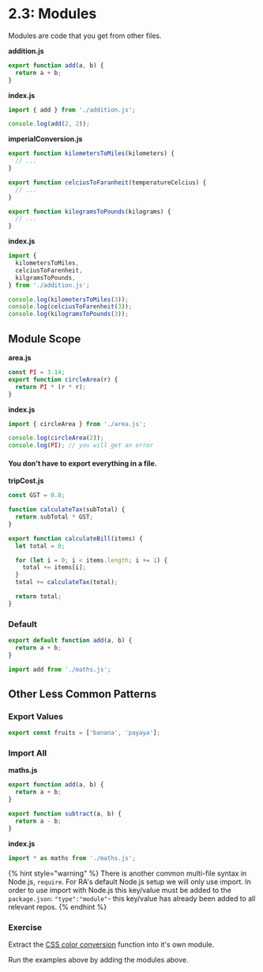 # 2.3: Modules

Modules are code that you get from other files.

**addition.js**

```javascript
export function add(a, b) {
  return a + b;
}
```

**index.js**

```javascript
import { add } from './addition.js';

console.log(add(2, 2));
```

**imperialConversion.js**

```javascript
export function kilometersToMiles(kilometers) {
  // ...
}

export function celciusToFaranheit(temperatureCelcius) {
  // ...
}

export function kilogramsToPounds(kilograms) {
  // ...
}
```

**index.js**

```javascript
import {
  kilometersToMiles,
  celciusToFarenheit,
  kilgramsToPounds,
} from './addition.js';

console.log(kilometersToMiles(3));
console.log(celciusToFarenheit(3));
console.log(kilogramsToPounds(3));
```

## Module Scope

**area.js**

```javascript
const PI = 3.14;
export function circleArea(r) {
  return PI * (r * r);
}
```

**index.js**

```javascript
import { circleArea } from './area.js';

console.log(circleArea(2));
console.log(PI); // you will get an error
```

#### You don't have to export everything in a file.

**tripCost.js**

```javascript
const GST = 0.8;

function calculateTax(subTotal) {
  return subTotal * GST;
}

export function calculateBill(items) {
  let total = 0;

  for (let i = 0; i < items.length; i += 1) {
    total += items[i];
  }
  total += calculateTax(total);

  return total;
}
```

### Default

```javascript
export default function add(a, b) {
  return a + b;
}
```

```javascript
import add from './maths.js';
```

## Other Less Common Patterns

### Export Values

```javascript
export const fruits = ['banana', 'payaya'];
```

### Import All

**maths.js**

```javascript
export function add(a, b) {
  return a + b;
}

export function subtract(a, b) {
  return a - b;
}
```

**index.js**

```javascript
import * as maths from './maths.js';
```

{% hint style="warning" %}
There is another common multi-file syntax in Node.js, `require`. For RA's default Node.js setup we will only use import. In order to use import with Node.js this key/value must be added to the `package.json`: `"type":"module"`- this key/value has already been added to all relevant repos.
{% endhint %}

### Exercise

Extract the [CSS color conversion](https://github.com/rocketacademy/css-conversions-swe1) function into it's own module.

Run the examples above by adding the modules above.

